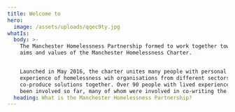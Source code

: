 ```yaml
---
title: Welcome to
hero:
  image: /assets/uploads/qqec9ty.jpg
whatIs:
  body: >-
    The Manchester Homelessness Partnership formed to work together towards the
    aims and values of the Manchester Homelessness Charter.


    Launched in May 2016, the charter unites many people with personal
    experience of homelessness wih organisations from different sectors, to
    co-produce solutions together. Over 90 people with lived experience have
    been involved so far, many of whom were involved in co-writing the charter.
  heading: What is the Manchester Homelessness Partnership?
---
```


